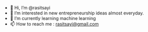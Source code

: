 - 👋 Hi, I’m @rasitsayi
- 👀 I’m interested in new entrepreneurship ideas almost everyday.
- 🌱 I’m currently learning machine learning
- 📫 How to reach me : rasitsayi@gmail.com
